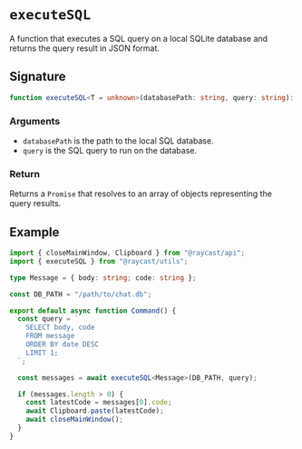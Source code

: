 # `executeSQL`

A function that executes a SQL query on a local SQLite database and returns the query result in JSON format.

## Signature

```ts
function executeSQL<T = unknown>(databasePath: string, query: string): Promise<T[]>
```

### Arguments

- `databasePath` is the path to the local SQL database.
- `query` is the SQL query to run on the database.

### Return

Returns a `Promise` that resolves to an array of objects representing the query results.

## Example

```typescript
import { closeMainWindow, Clipboard } from "@raycast/api";
import { executeSQL } from "@raycast/utils";

type Message = { body: string; code: string };

const DB_PATH = "/path/to/chat.db";

export default async function Command() {
  const query = `
    SELECT body, code
    FROM message
    ORDER BY date DESC
    LIMIT 1;
  `;

  const messages = await executeSQL<Message>(DB_PATH, query);

  if (messages.length > 0) {
    const latestCode = messages[0].code;
    await Clipboard.paste(latestCode);
    await closeMainWindow();
  }
}
```
